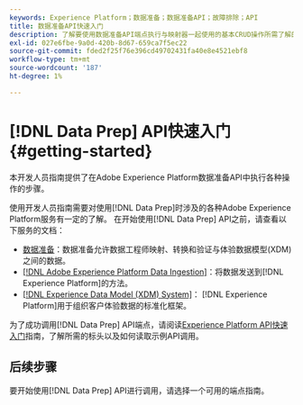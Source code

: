 ```yaml
---
keywords: Experience Platform；数据准备；数据准备API；故障排除；API
title: 数据准备API快速入门
description: 了解要使用数据准备API端点执行与映射器一起使用的基本CRUD操作所需了解的关键概念和基本功能。
exl-id: 027e6fbe-9a0d-420b-8d67-659ca7f5ec22
source-git-commit: fded2f25f76e396cd49702431fa40e8e4521ebf8
workflow-type: tm+mt
source-wordcount: '187'
ht-degree: 1%

---
```


# [!DNL Data Prep] API快速入门 {#getting-started}

本开发人员指南提供了在Adobe Experience Platform数据准备API中执行各种操作的步骤。

使用开发人员指南需要对使用[!DNL Data Prep]时涉及的各种Adobe Experience Platform服务有一定的了解。 在开始使用[!DNL Data Prep] API之前，请查看以下服务的文档：

- [数据准备](../home.md)：数据准备允许数据工程师映射、转换和验证与体验数据模型(XDM)之间的数据。
- [[!DNL Adobe Experience Platform Data Ingestion]](../../ingestion/home.md)：将数据发送到[!DNL Experience Platform]的方法。
- [[!DNL Experience Data Model (XDM) System]](../../xdm/home.md)： [!DNL Experience Platform]用于组织客户体验数据的标准化框架。

为了成功调用[!DNL Data Prep] API端点，请阅读[Experience Platform API快速入门](../../landing/api-guide.md)指南，了解所需的标头以及如何读取示例API调用。

## 后续步骤

要开始使用[!DNL Data Prep] API进行调用，请选择一个可用的端点指南。
